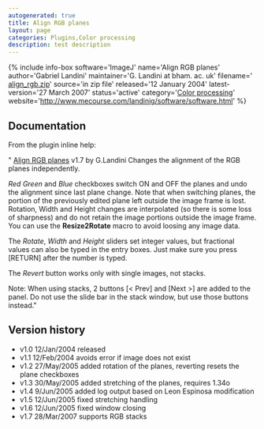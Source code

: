 ```yaml
---
autogenerated: true
title: Align RGB planes
layout: page
categories: Plugins,Color processing
description: test description
---
```


{% include info-box software='ImageJ' name='Align RGB planes' author='Gabriel Landini' maintainer='G. Landini at bham. ac. uk' filename=' [align\_rgb.zip](http://www.mecourse.com/landinig/software/align_rgb.zip)' source='in zip file' released='12 January 2004' latest-version='27 March 2007' status='active' category='[Color processing](Category_Color_processing)' website='http://www.mecourse.com/landinig/software/software.html' %}

Documentation
-------------

From the plugin inline help:

" <u>Align RGB planes</u> v1.7 by G.Landini Changes the alignment of the RGB planes independently.

*Red* *Green* and *Blue* checkboxes switch ON and OFF the planes and undo the alignment since last plane change. Note that when switching planes, the portion of the previously edited plane left outside the image frame is lost. Rotation, Width and Height changes are interpolated (so there is some loss of sharpness) and do not retain the image portions outside the image frame. You can use the **Resize2Rotate** macro to avoid loosing any image data.

The *Rotate*, *Width* and *Height* sliders set integer values, but fractional values can also be typed in the entry boxes. Just make sure you press \[RETURN\] after the number is typed.

The *Revert* button works only with single images, not stacks.

Note: When using stacks, 2 buttons \[&lt; Prev\] and \[Next &gt;\] are added to the panel. Do not use the slide bar in the stack window, but use those buttons instead."

Version history
---------------

-   v1.0 12/Jan/2004 released
-   v1.1 12/Feb/2004 avoids error if image does not exist
-   v1.2 27/May/2005 added rotation of the planes, reverting resets the plane checkboxes
-   v1.3 30/May/2005 added stretching of the planes, requires 1.34o
-   v1.4 9/Jun/2005 added log output based on Leon Espinosa modification
-   v1.5 12/Jun/2005 fixed stretching handling
-   v1.6 12/Jun/2005 fixed window closing
-   v1.7 28/Mar/2007 supports RGB stacks

 
